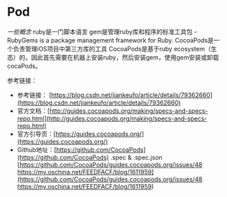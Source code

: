 # Pod

*一些概念*
ruby是一门脚本语言
gem是管理ruby库和程序的标准工具包 - RubyGems is a package management framework for Ruby.
CocoaPods是一个负责管理iOS项目中第三方库的工具
CocoaPods是基于ruby ecosystem（生态）的，因此首先需要在机器上安装ruby，然后安装gem，使用gem安装或卸载cocaPods。

参考链接：
- 参考链接： [https://blog.csdn.net/jiankeufo/article/details/79362660](https://blog.csdn.net/jiankeufo/article/details/79362660)
- 官方文档：[http://guides.cocoapods.org/making/specs-and-specs-repo.html](http://guides.cocoapods.org/making/specs-and-specs-repo.html)
- 官方引导页：[https://guides.cocoapods.org/](https://guides.cocoapods.org/)
- Github地址：[https://github.com/CocoaPods](https://github.com/CocoaPods)
.spec & .spec.json [https://github.com/CocoaPods/guides.cocoapods.org/issues/48
https://my.oschina.net/FEEDFACF/blog/1611959](https://github.com/CocoaPods/guides.cocoapods.org/issues/48
https://my.oschina.net/FEEDFACF/blog/1611959)
